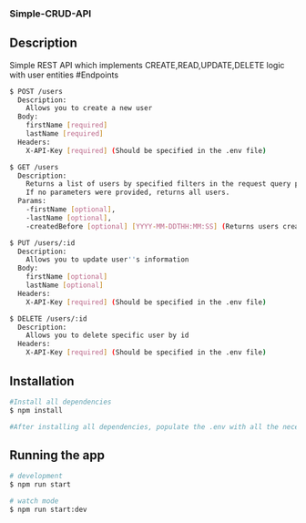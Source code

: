 ### Simple-CRUD-API

## Description

Simple REST API which implements CREATE,READ,UPDATE,DELETE logic with user entities
#Endpoints
```bash
$ POST /users
  Description:
    Allows you to create a new user
  Body:
    firstName [required]
    lastName [required]
  Headers:
    X-API-Key [required] (Should be specified in the .env file)

$ GET /users
  Description:
    Returns a list of users by specified filters in the request query parameters.
    If no parameters were provided, returns all users.
  Params:
    -firstName [optional],
    -lastName [optional],
    -createdBefore [optional] [YYYY-MM-DDTHH:MM:SS] (Returns users created before the specified date)

$ PUT /users/:id
  Description:
    Allows you to update user''s information
  Body:
    firstName [optional]
    lastName [optional]
  Headers:
    X-API-Key [required] (Should be specified in the .env file)

$ DELETE /users/:id
  Description:
    Allows you to delete specific user by id
  Headers:
    X-API-Key [required] (Should be specified in the .env file)

```
## Installation

```bash
#Install all dependencies
$ npm install

#After installing all dependencies, populate the .env with all the necessary data

```
## Running the app

```bash
# development
$ npm run start

# watch mode
$ npm run start:dev

```
